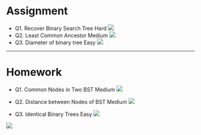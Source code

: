 # Assignment

- Q1. Recover Binary Search Tree Hard [![](https://img.shields.io/badge/-HARD-red)]()
- Q2. Least Common Ancestor Medium [![](https://img.shields.io/badge/-MEDIUM-yellow)]()
- Q3. Diameter of binary tree Easy [![](https://img.shields.io/badge/-EASY-green)]()
 
*** 

# Homework

 
- Q1. Common Nodes in Two BST Medium [![](https://img.shields.io/badge/-MEDIUM-yellow)]()

- Q2. Distance between Nodes of BST Medium [![](https://img.shields.io/badge/-MEDIUM-yellow)]()

- Q3. Identical Binary Trees Easy [![](https://img.shields.io/badge/-EASY-green)]()


[![](https://img.shields.io/badge/github-blue?style=for-the-badge)](https://github.com/pashmash372)
